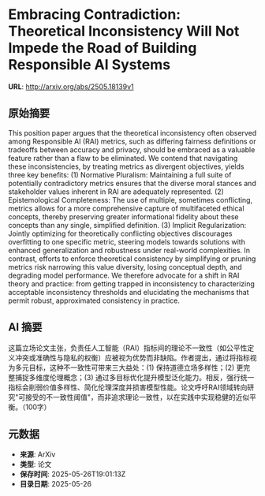 # Embracing Contradiction: Theoretical Inconsistency Will Not Impede the Road of Building Responsible AI Systems

**URL**: http://arxiv.org/abs/2505.18139v1

## 原始摘要

This position paper argues that the theoretical inconsistency often observed
among Responsible AI (RAI) metrics, such as differing fairness definitions or
tradeoffs between accuracy and privacy, should be embraced as a valuable
feature rather than a flaw to be eliminated. We contend that navigating these
inconsistencies, by treating metrics as divergent objectives, yields three key
benefits: (1) Normative Pluralism: Maintaining a full suite of potentially
contradictory metrics ensures that the diverse moral stances and stakeholder
values inherent in RAI are adequately represented. (2) Epistemological
Completeness: The use of multiple, sometimes conflicting, metrics allows for a
more comprehensive capture of multifaceted ethical concepts, thereby preserving
greater informational fidelity about these concepts than any single, simplified
definition. (3) Implicit Regularization: Jointly optimizing for theoretically
conflicting objectives discourages overfitting to one specific metric, steering
models towards solutions with enhanced generalization and robustness under
real-world complexities. In contrast, efforts to enforce theoretical
consistency by simplifying or pruning metrics risk narrowing this value
diversity, losing conceptual depth, and degrading model performance. We
therefore advocate for a shift in RAI theory and practice: from getting trapped
in inconsistency to characterizing acceptable inconsistency thresholds and
elucidating the mechanisms that permit robust, approximated consistency in
practice.


## AI 摘要

这篇立场论文主张，负责任人工智能（RAI）指标间的理论不一致性（如公平性定义冲突或准确性与隐私的权衡）应被视为优势而非缺陷。作者提出，通过将指标视为多元目标，这种不一致性可带来三大益处：(1) 保持道德立场多样性；(2) 更完整捕捉多维度伦理概念；(3) 通过多目标优化提升模型泛化能力。相反，强行统一指标会削弱价值多样性、简化伦理深度并损害模型性能。论文呼吁RAI领域转向研究"可接受的不一致性阈值"，而非追求理论一致性，以在实践中实现稳健的近似平衡。（100字）

## 元数据

- **来源**: ArXiv
- **类型**: 论文
- **保存时间**: 2025-05-26T19:01:13Z
- **目录日期**: 2025-05-26
